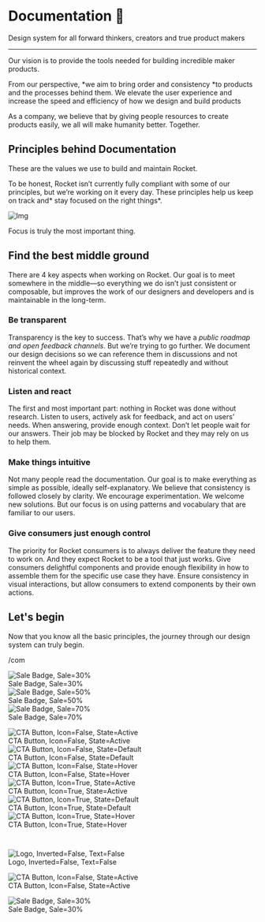 
# Documentation 🚀

Design system for all forward thinkers, creators and true product makers

---

Our vision is to provide the tools needed for building incredible maker products.

From our perspective, *we aim to bring order and consistency *to products and the processes behind them. We elevate the user experience and increase the speed and efficiency of how we design and build products

As a company, we believe that by giving people resources to create products easily, we all will make humanity better. Together.

## Principles behind Documentation

These are the values we use to build and maintain Rocket.

To be honest, Rocket isn’t currently fully compliant with some of our principles, but we’re working on it every day. These principles help us keep on track and* stay focused on the right things*.

![Img](https://studio-assets.supernova.io/design-systems/14533/9289758a-6300-472a-bbc6-a57098081abf.jpeg)

Focus is truly the most important thing.

## Find the best middle ground

There are 4 key aspects when working on Rocket. Our goal is to meet somewhere in the middle—so everything we do isn’t just consistent or composable, but improves the work of our designers and developers and is maintainable in the long-term.

### Be transparent

Transparency is the key to success. That’s why we have a *public roadmap and open feedback channels*. But we’re trying to go further. We document our design decisions so we can reference them in discussions and not reinvent the wheel again by discussing stuff repeatedly and without historical context.

### Listen and react

The first and most important part: nothing in Rocket was done without research. Listen to users, actively ask for feedback, and act on users’ needs. When answering, provide enough context. Don’t let people wait for our answers. Their job may be blocked by Rocket and they may rely on us to help them.

### Make things intuitive

Not many people read the documentation. Our goal is to make everything as simple as possible, ideally self-explanatory. We believe that consistency is followed closely by clarity. We encourage experimentation. We welcome new solutions. But our focus is on using patterns and vocabulary that are familiar to our users.

### Give consumers just enough control

The priority for Rocket consumers is to always deliver the feature they need to work on. And they expect Rocket to be a tool that just works. Give consumers delightful components and provide enough flexibility in how to assemble them for the specific use case they have. Ensure consistency in visual interactions, but allow consumers to extend components by their own actions.

## Let's begin

Now that you know all the basic principles, the journey through our design system can truly begin.

/com

  
![Sale Badge, Sale=30%](https://studio-assets.supernova.io/design-systems/14533/e167d207-a289-4cf3-8861-8415ca58fbbc.png)  
Sale Badge, Sale=30%  
![Sale Badge, Sale=50%](https://studio-assets.supernova.io/design-systems/14533/d4cd37df-8374-4914-bb9f-f0dcbce1a2dc.png)  
Sale Badge, Sale=50%  
![Sale Badge, Sale=70%](https://studio-assets.supernova.io/design-systems/14533/b77c750d-8dad-4c2c-b9e4-0f5537f1d910.png)  
Sale Badge, Sale=70%  


  
![CTA Button, Icon=False, State=Active](https://studio-assets.supernova.io/design-systems/14533/19d3795e-a589-4707-8293-8c1d601747ad.png)  
CTA Button, Icon=False, State=Active  
![CTA Button, Icon=False, State=Default](https://studio-assets.supernova.io/design-systems/14533/518058f4-c116-435b-b5dd-b15704401366.png)  
CTA Button, Icon=False, State=Default  
![CTA Button, Icon=False, State=Hover](https://studio-assets.supernova.io/design-systems/14533/546ff3e1-8cb9-49a4-b87e-ffb25364b495.png)  
CTA Button, Icon=False, State=Hover  
![CTA Button, Icon=True, State=Active](https://studio-assets.supernova.io/design-systems/14533/2a3c9fb3-cfb8-4fd2-a0b4-03aa11f7949a.png)  
CTA Button, Icon=True, State=Active  
![CTA Button, Icon=True, State=Default](https://studio-assets.supernova.io/design-systems/14533/362ad03a-6b65-4ab5-8b64-cee992d6a7b8.png)  
CTA Button, Icon=True, State=Default  
![CTA Button, Icon=True, State=Hover](https://studio-assets.supernova.io/design-systems/14533/5df2c0d2-a0fd-4d27-ab3f-4ecc7f797add.png)  
CTA Button, Icon=True, State=Hover  


```javascript  
  
```

  
![Logo, Inverted=False, Text=False](https://studio-assets.supernova.io/design-systems/14533/27dd8820-e219-4c9c-ad09-13d3f35efec7.png)  
Logo, Inverted=False, Text=False  


  
  


  
![CTA Button, Icon=False, State=Active](https://studio-assets.supernova.io/design-systems/14533/19d3795e-a589-4707-8293-8c1d601747ad.png)  
CTA Button, Icon=False, State=Active  


  
![Sale Badge, Sale=30%](https://studio-assets.supernova.io/design-systems/14533/e167d207-a289-4cf3-8861-8415ca58fbbc.png)  
Sale Badge, Sale=30%  
